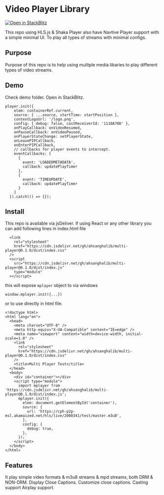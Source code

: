 # Video Player Library

[![Open in StackBlitz](https://developer.stackblitz.com/img/open_in_stackblitz.svg)](https://stackblitz.com/github/ahsanghalib/multi-player)

This repo using HLS.js & Shaka Player also have Navtive Player support with a simple minimal UI. To
play all types of streams with minimal configs.

## Purpose

Purpose of this repo is to help using mulitple media libaries to play different types of video
streams.

## Demo

Check demo folder. Open in StackBlitz.

```
player.init({
    elem: containerRef.current,
    source: { ...source, startTime: startPosition },
    contextLogoUrl: '/logo.png',
    config: { debug: false, castReceiverId: '1110A70D' },
    onPlayCallback: onVideoResumed,
    onPauseCallback: onVideoPaused,
    onPlayerStateChange: setPlayerState,
    onLeavePIPCallback,
    onEnterPIPCallback,
    // callbacks for player events to intercept.
    eventCallbacks: [
      {
        event: 'LOADEDMETADATA',
        callback: updatePlayTimer
      },
      {
        event: 'TIMEUPDATE',
        callback: updatePlayTimer
      }
    ]
  }).catch(() => {});
```

## Install

This repo is available via jsDeliver. If using React or any other library you can add following
lines in index.html file

```
  <link
    rel="stylesheet"
    href="https://cdn.jsdelivr.net/gh/ahsanghalib/multi-player@0.1.0/dist/index.css"
  />
  <script
    src="https://cdn.jsdelivr.net/gh/ahsanghalib/multi-player@0.1.0/dist/index.js"
    type="module"
  ></script>

```

this will expose `mplayer` object to via windows

```
window.mplayer.init({...})
```

or to use directly in html file.

```
<!doctype html>
<html lang="en">
  <head>
    <meta charset="UTF-8" />
    <meta http-equiv="X-UA-Compatible" content="IE=edge" />
    <meta name="viewport" content="width=device-width, initial-scale=1.0" />
    <link
      rel="stylesheet"
      href="https://cdn.jsdelivr.net/gh/ahsanghalib/multi-player@0.1.0/dist/index.css"
    />
    <title>Multi Player Test</title>
  </head>
  <body>
    <div id="container"></div>
    <script type="module">
      import mplayer from 'https://cdn.jsdelivr.net/gh/ahsanghalib/multi-player@0.1.0/dist/index.js';
      mplayer.init({
        elem: document.getElementById('container'),
        source: {
          url: 'https://cph-p2p-msl.akamaized.net/hls/live/2000341/test/master.m3u8',
        },
        config: {
          debug: true,
        },
      });
    </script>
  </body>
</html>
```

## Features

It play simple video formats & m3u8 streams & mpd streams, both DRM & NON-DRM.
Display Close Captions.
Customize close captions.
Casting support
Airplay support.
